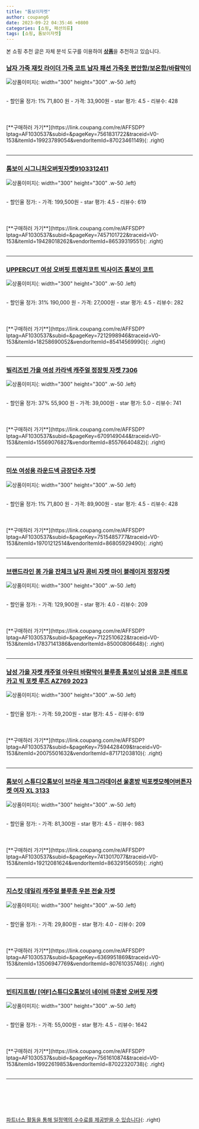 ```yaml
---
title: "톰보이자켓"
author: coupang6
date: 2023-09-22 04:35:46 +0800
categories: [쇼핑, 패션의류]
tags: [쇼핑, 톰보이자켓]
---
```


본 쇼핑 추천 글은 자체 분석 도구를 이용하여 [**상품**](https://link.coupang.com/a/bao1ui)을 추천하고 있습니다.

### [남자 가죽 재킷 라이더 가죽 코트 남자 패션 가죽옷 편안함/보온함/바람막이](https://link.coupang.com/re/AFFSDP?lptag=AF1030537&subid=&pageKey=7561831722&traceid=V0-153&itemId=19923789054&vendorItemId=87023461149)

![상품이미지](https://thumbnail8.coupangcdn.com/thumbnails/remote/230x230ex/image/vendor_inventory/b8a3/6b17e94b1bdba190910a533a0cfa1c842ee4bfcdaeae1a19f9bd0e8b551d.jpg){: width="300" height="300" .w-50 .left}


<br>
- 할인율 정가: 1%  71,800   원
- 가격: 33,900원
- star 평가: 4.5
- 리뷰수: 428
<br>
<br>
<br>
<br>
[**구매하러 가기**](https://link.coupang.com/re/AFFSDP?lptag=AF1030537&subid=&pageKey=7561831722&traceid=V0-153&itemId=19923789054&vendorItemId=87023461149){: .right}
<br>
<br>

---

### [톰보이 시그니처오버핏자켓9103312411](https://link.coupang.com/re/AFFSDP?lptag=AF1030537&subid=&pageKey=7457101722&traceid=V0-153&itemId=19428018262&vendorItemId=86539319551)

![상품이미지](https://thumbnail7.coupangcdn.com/thumbnails/remote/230x230ex/image/vendor_inventory/9b4e/24cec53f5d220301e90b3877ceba10bf120294fc363485fd80c3c105420d.jpg){: width="300" height="300" .w-50 .left}


<br>
- 할인율 정가: 
- 가격: 199,500원
- star 평가: 4.5
- 리뷰수: 619
<br>
<br>
<br>
<br>
[**구매하러 가기**](https://link.coupang.com/re/AFFSDP?lptag=AF1030537&subid=&pageKey=7457101722&traceid=V0-153&itemId=19428018262&vendorItemId=86539319551){: .right}
<br>
<br>

---

### [UPPERCUT 여성 오버핏 트렌치코트 빅사이즈 톰보이 코트](https://link.coupang.com/re/AFFSDP?lptag=AF1030537&subid=&pageKey=7212998946&traceid=V0-153&itemId=18258690052&vendorItemId=85414569990)

![상품이미지](https://thumbnail8.coupangcdn.com/thumbnails/remote/230x230ex/image/vendor_inventory/a952/cb3d7f614342fc31a2b396d9338f6d3167f7517a02f959965a8f0b0ebf10.jpg){: width="300" height="300" .w-50 .left}


<br>
- 할인율 정가: 31%  190,000   원
- 가격: 27,000원
- star 평가: 4.5
- 리뷰수: 282
<br>
<br>
<br>
<br>
[**구매하러 가기**](https://link.coupang.com/re/AFFSDP?lptag=AF1030537&subid=&pageKey=7212998946&traceid=V0-153&itemId=18258690052&vendorItemId=85414569990){: .right}
<br>
<br>

---

### [빌리즈빈 가을 여성 카라넥 캐주얼 정장핏 자켓 7306](https://link.coupang.com/re/AFFSDP?lptag=AF1030537&subid=&pageKey=6709149044&traceid=V0-153&itemId=15569076827&vendorItemId=85576640482)

![상품이미지](https://thumbnail6.coupangcdn.com/thumbnails/remote/230x230ex/image/vendor_inventory/4248/37228a5b672c3cae8c9023ac42be3f2e8d73941e50b8490df2c40e455476.jpg){: width="300" height="300" .w-50 .left}


<br>
- 할인율 정가: 37%  55,900   원
- 가격: 39,000원
- star 평가: 5.0
- 리뷰수: 741
<br>
<br>
<br>
<br>
[**구매하러 가기**](https://link.coupang.com/re/AFFSDP?lptag=AF1030537&subid=&pageKey=6709149044&traceid=V0-153&itemId=15569076827&vendorItemId=85576640482){: .right}
<br>
<br>

---

### [미쏘 여성용 라운드넥 금장단추 자켓](https://link.coupang.com/re/AFFSDP?lptag=AF1030537&subid=&pageKey=7515485777&traceid=V0-153&itemId=19701212514&vendorItemId=86805929490)

![상품이미지](https://thumbnail8.coupangcdn.com/thumbnails/remote/230x230ex/image/rs_quotation_api/teqsscj2/a3f89c26412d4163a85e6a6e5413ea66.jpg){: width="300" height="300" .w-50 .left}


<br>
- 할인율 정가: 1%  71,800   원
- 가격: 89,900원
- star 평가: 4.5
- 리뷰수: 428
<br>
<br>
<br>
<br>
[**구매하러 가기**](https://link.coupang.com/re/AFFSDP?lptag=AF1030537&subid=&pageKey=7515485777&traceid=V0-153&itemId=19701212514&vendorItemId=86805929490){: .right}
<br>
<br>

---

### [브랜드라인 봄 가을 잔체크 남자 콤비 자켓 마이 블레이저 정장자켓](https://link.coupang.com/re/AFFSDP?lptag=AF1030537&subid=&pageKey=7122510622&traceid=V0-153&itemId=17837141386&vendorItemId=85000806648)

![상품이미지](https://thumbnail10.coupangcdn.com/thumbnails/remote/230x230ex/image/vendor_inventory/3a17/215185b94649a96553606023a8fb2e5b3a0732938b16d792c4b40c74dc02.jpg){: width="300" height="300" .w-50 .left}


<br>
- 할인율 정가: 
- 가격: 129,900원
- star 평가: 4.0
- 리뷰수: 209
<br>
<br>
<br>
<br>
[**구매하러 가기**](https://link.coupang.com/re/AFFSDP?lptag=AF1030537&subid=&pageKey=7122510622&traceid=V0-153&itemId=17837141386&vendorItemId=85000806648){: .right}
<br>
<br>

---

### [남성 가을 자켓 캐주얼 아우터 바람막이 블루종 톰보이 남성용 코튼 레트로 카고 빅 포켓 루즈 AZ769 2023](https://link.coupang.com/re/AFFSDP?lptag=AF1030537&subid=&pageKey=7594428409&traceid=V0-153&itemId=20075501632&vendorItemId=87171203810)

![상품이미지](https://thumbnail9.coupangcdn.com/thumbnails/remote/230x230ex/image/vendor_inventory/bb80/648d8cf93e56c642001056f93752895a8c7ed46dfea4a40055db1c37c744.jpg){: width="300" height="300" .w-50 .left}


<br>
- 할인율 정가: 
- 가격: 59,200원
- star 평가: 4.5
- 리뷰수: 619
<br>
<br>
<br>
<br>
[**구매하러 가기**](https://link.coupang.com/re/AFFSDP?lptag=AF1030537&subid=&pageKey=7594428409&traceid=V0-153&itemId=20075501632&vendorItemId=87171203810){: .right}
<br>
<br>

---

### [톰보이 스튜디오톰보이 브라운 체크그라데이션 울혼방 빅포켓모헤어버튼자켓 여자 XL 3133](https://link.coupang.com/re/AFFSDP?lptag=AF1030537&subid=&pageKey=7413017077&traceid=V0-153&itemId=19212081624&vendorItemId=86329156059)

![상품이미지](https://thumbnail8.coupangcdn.com/thumbnails/remote/230x230ex/image/vendor_inventory/5459/f40917593d33ad05af146c2394e84e5eecb0e2d2f6e1af34f0bdd9fbb2bc.jpg){: width="300" height="300" .w-50 .left}


<br>
- 할인율 정가: 
- 가격: 81,300원
- star 평가: 4.5
- 리뷰수: 983
<br>
<br>
<br>
<br>
[**구매하러 가기**](https://link.coupang.com/re/AFFSDP?lptag=AF1030537&subid=&pageKey=7413017077&traceid=V0-153&itemId=19212081624&vendorItemId=86329156059){: .right}
<br>
<br>

---

### [지스캇 데일리 캐주얼 블루종 우븐 전술 자켓](https://link.coupang.com/re/AFFSDP?lptag=AF1030537&subid=&pageKey=6369951869&traceid=V0-153&itemId=13506947769&vendorItemId=80761035746)

![상품이미지](https://thumbnail10.coupangcdn.com/thumbnails/remote/230x230ex/image/vendor_inventory/9d5b/0c4c62a85241baf0382fc40f2d7a88cd60c784bebeb21becde6a5913d969.jpg){: width="300" height="300" .w-50 .left}


<br>
- 할인율 정가: 
- 가격: 29,800원
- star 평가: 4.0
- 리뷰수: 209
<br>
<br>
<br>
<br>
[**구매하러 가기**](https://link.coupang.com/re/AFFSDP?lptag=AF1030537&subid=&pageKey=6369951869&traceid=V0-153&itemId=13506947769&vendorItemId=80761035746){: .right}
<br>
<br>

---

### [빈티지프렌/ [여F]스튜디오톰보이 네이비 마혼방 오버핏 자켓](https://link.coupang.com/re/AFFSDP?lptag=AF1030537&subid=&pageKey=7561610874&traceid=V0-153&itemId=19922619853&vendorItemId=87022320738)

![상품이미지](https://thumbnail8.coupangcdn.com/thumbnails/remote/230x230ex/image/vendor_inventory/dbbe/5bc7689d177baaff8504fc996e8c033e1e2a51d874f0e6bcf4bb0f6abc95.jpg){: width="300" height="300" .w-50 .left}


<br>
- 할인율 정가: 
- 가격: 55,000원
- star 평가: 4.5
- 리뷰수: 1642
<br>
<br>
<br>
<br>
[**구매하러 가기**](https://link.coupang.com/re/AFFSDP?lptag=AF1030537&subid=&pageKey=7561610874&traceid=V0-153&itemId=19922619853&vendorItemId=87022320738){: .right}
<br>
<br>

---
<br><br><br><br><br> [파트너스 활동을 통해 일정액의 수수료를 제공받을 수 있습니다](https://link.coupang.com/a/bao1ui){: .right}